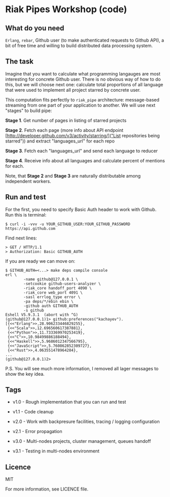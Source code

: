 Riak Pipes Workshop (code)
==========================

What do you need
----------------

`Erlang`, `rebar`, Github user (to make authenticated requests to Github API), a bit of free time and willing to build distributed data processing system.

The task
--------

Imagine that you want to calculate what programming langauges are most interesting for concrete Github user. There is no obvious way of how to do this, but we will choose next one: calculate total proportions of all language that were used to implement all project starred by concrete user.

This computation fits perfectly to `riak_pipe` architecture: message-based streaming from one part of your application to another. We will use next "stages" to build pipe:

**Stage 1**. Get number of pages in listing of starred projects

**Stage 2**. Fetch each page (more info about API endpoint [http://developer.github.com/v3/activity/starring/]("List repositories being starred")) and extract "languages_url" for each repo

**Stage 3**. Fetch each "languages_url" and send each language to reducer

**Stage 4**. Receive info about all languages and calculate percent of mentions for each.

Note, that **Stage 2** and **Stage 3** are naturally distributable among independent workers.

Run and test
------------

For the first, you need to specify Basic Auth header to work with Github. Run this is terminal:

```shell
$ curl -i -vvv -u YOUR_GITHUB_USER:YOUR_GITHUB_PASSWORD https://api.github.com
```

Find next lines:

```shell
> GET / HTTP/1.1
> Authorization: Basic GITHUB_AUTH
```

If you are ready we can move on:

```shell
$ GITHUB_AUTH=<...> make deps compile console
erl \
		-name github@127.0.0.1 \
		-setcookie github-users-analyzer \
		-riak_core handoff_port 4090 \
		-riak_core web_port 4091 \
		-sasl errlog_type error \
		-pa deps/*/ebin ebin \
		-github auth GITHUB_AUTH
		-s github
Eshell V5.9.3.1  (abort with ^G)
(github@127.0.0.1)1> github:preferences("kachayev").
[{<<"Erlang">>,28.906233446829255},
 {<<"Scala">>,12.696560617387881},
 {<<"Python">>,11.733369970253419},
 {<<"C">>,10.98499886188494},
 {<<"Haskell">>,5.9686012347566795},
 {<<"JavaScript">>,5.760862852309727},
 {<<"Rust">>,4.063551478964284},
...
(github@127.0.0.1)2>
```

P.S. You will see much more information, I removed all lager messages to show the key idea.

Tags
----

* v1.0 - Rough implementation that you can run and test

* v1.1 - Code cleanup

* v2.0 - Work with backpresure facilities, tracing / logging configuration

* v2.1 - Error propagation

* v3.0 - Multi-nodes projects, cluster management, queues handoff

* v3.1 - Testing in multi-nodes environment

Licence
-------

MIT

For more information, see LICENCE file.